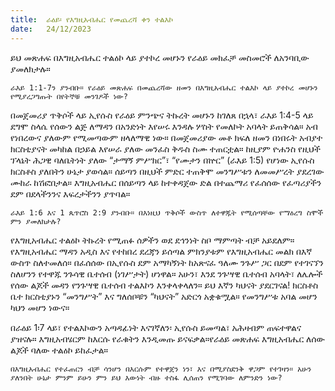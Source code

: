```yaml
---
title:  ራዕይ፡ የእግዚአብሔር የመጨረሻ ቀን ተልእኮ
date:   24/12/2023
---
```


ይህ መጽሐፍ በእግዚአብሔር ተልዕኮ ላይ ያተኮረ መሆኑን የራዕይ መክፈቻ መስመሮች ለአንባቢው ያመለክታሉ።

`ራእይ 1:1-7ን ያንብቡ። የራዕይ መጽሐፍ በመጨረሻው ዘመን በእግዚአብሔር ተልእኮ ላይ ያተኮረ መሆኑን የሚያረጋግጡት በየትኞቹ መንገዶች ነው?`

በመጀመሪያ ጥቅሶች ላይ ኢየሱስ የራዕይ ምንጭና ትኩረት መሆኑን ከገለጸ በኋላ፣ ራእይ 1:4-5 ላይ ደግሞ ስላሴ የሰውን ልጅ ለማዳን በአንድነት እየሠሩ እንዳሉ ሦስት የመለኮት አባላት ይጠቅሳል። አብ የነበረውና ያለውም የሚመጣውም ዘላለማዊ ነው። በመጀመሪያው መቶ ክፍለ ዘመን በነበሩት አብያተ ክርስቲያናት መካከል በኃይል እየሠራ ያለው መንፈስ ቅዱስ ስሙ ተጠርቷል። ከዚያም ዮሐንስ የዚህች ፕላኔት ሕጋዊ ባለቤትነት ያለው “ታማኝ ምሥክር”፣ “የሙታን በኵር” (ራእይ 1:5) የሆነው ኢየሱስ ክርስቶስ ያለበትን ሁኔታ ያወሳል። ሰይጣን በዚህች ምድር ተጠቅሞ መንግሥቱን ለመመሥረት ያደረገው ሙከራ ከሽፎበታል። እግዚአብሔር በሰይጣን ላይ ከተቀዳጀው ድል በተጨማሪ የፈሰሰው የፈጣሪያችን ደም በደላችንንና እፍረታችንን ያጥባል።

`ራእይ 1:6 እና 1 ጴጥሮስ 2:9 ያንብቡ። በእነዚህ ጥቅሶች ውስጥ ለተዋጁት የሚሰጣቸው የማዕረግ ስሞች ምን ያመለክታሉ?`

የእግዚአብሔር ተልዕኮ ትኩረት የሚጠፉ ሰዎችን ወደ ደኅንነት ስቦ ማምጣት ብቻ አይደለም። የእግዚአብሔር ማዳን አዲስ እና የተከበረ ደረጃን ይሰጣል ምክንያቱም የእግዚአብሔር መልክ በእኛ ውስጥ ስለተመለሰ። በፈሰሰው በኢየሱስ ደም አማካኝነት ከአጽናፈ ዓለሙ ንጉሥ ጋር በደም የተገናኘን ስለሆንን የተዋጁ ንጉሳዊ ቤተሰብ (ነገሥታት) ሆነዋል። አሁን፣ እንደ ንጉሣዊ ቤተሰብ አባላት፣ ለሌሎች የሰው ልጆች መዳን የንጉሣዊ ቤተሰብ ተልእኮን እንቀላቀላለን። ይህ እኛን ካህናት ያደርገናል! ክርስቶስ ቤተ ክርስቲያኑን “መንግሥት” እና ግለሰቦቹን “ካህናት” አድርጎ አቋቁሟል። የመንግሥቱ አባል መሆን ካህን መሆን ነውና።

በራዕይ 1፡7 ላይ፣ የተልእኮውን አጣዳፊነት እናገኛለን፡ ኢየሱስ ይመጣል፣ አሕዛብም ጠፍተዋልና ያዝናሉ። እግዚአብሄርም ከእርሱ የራቁትን እንዲመጡ ይናፍቃል።የራዕይ መጽሐፍ እግዚአብሔር ለሰው ልጆች ባለው ተልዕኮ ይከፈታል።

`በእግዚአብሔር የተፈጠርን ብቻ ሳንሆን በእርሱም የተዋጀን ነን፣ እና በሚያስደንቅ ዋጋም የተገዛን። አሁን ያለንበት ሁኔታ ምንም ይሁን ምን ይህ እውነት ብዙ ተስፋ ሊሰጠን የሚገባው ለምንድን ነው?`